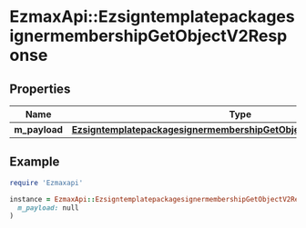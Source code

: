 # EzmaxApi::EzsigntemplatepackagesignermembershipGetObjectV2Response

## Properties

| Name | Type | Description | Notes |
| ---- | ---- | ----------- | ----- |
| **m_payload** | [**EzsigntemplatepackagesignermembershipGetObjectV2ResponseMPayload**](EzsigntemplatepackagesignermembershipGetObjectV2ResponseMPayload.md) |  |  |

## Example

```ruby
require 'Ezmaxapi'

instance = EzmaxApi::EzsigntemplatepackagesignermembershipGetObjectV2Response.new(
  m_payload: null
)
```

